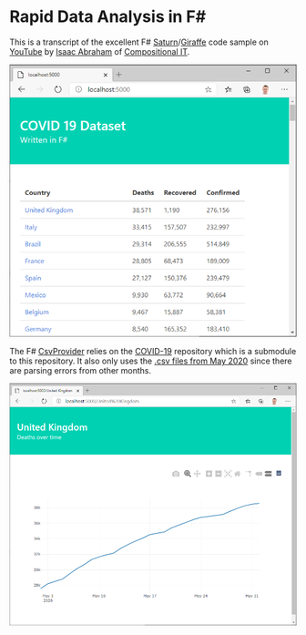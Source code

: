 # Rapid Data Analysis in F#

This is a transcript of the excellent F# [Saturn](https://saturnframework.org/)/[Giraffe](https://giraffe.wiki/) code sample on [YouTube](https://www.youtube.com/playlist?list=PLlzAi3ycg2x0_7KdzjwsR-6b6yuRQ8wBS)
by [Isaac Abraham](https://github.com/isaacabraham)
of [Compositional IT](https://www.compositional-it.com/).

![](docs/HomePage.png)

The F# [CsvProvider](https://fsharp.github.io/FSharp.Data/library/CsvProvider.html) relies on the [COVID-19](https://github.com/CSSEGISandData/COVID-19) repository
which is a submodule to this repository.
It also only uses the [.csv files from May 2020](https://github.com/CSSEGISandData/COVID-19/tree/master/csse_covid_19_data/csse_covid_19_daily_reports)
since there are parsing errors from other months.

![](docs/CountryPage.png)
